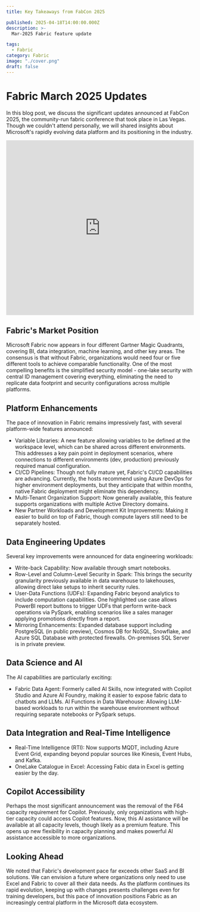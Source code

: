 ```yaml
---
title: Key Takeaways from FabCon 2025

published: 2025-04-18T14:00:00.000Z
description: >-
  Mar-2025 Fabric feature update

tags:
  - Fabric
category: Fabric
image: "./cover.png"
draft: false
---
```


# Fabric March 2025 Updates

In this blog post, we discuss the significant updates announced at FabCon 2025, the community-run fabric conference that took place in Las Vegas. Though we couldn't attend personally, we will shared insights about Microsoft's rapidly evolving data platform and its positioning in the industry.

<iframe width="100%" height="468" src="https://www.youtube.com/embed/L1m7q_p4xw8" title="FabCon2025" frameborder="0" allow="accelerometer; autoplay; clipboard-write; encrypted-media; gyroscope; picture-in-picture; web-share" referrerpolicy="strict-origin-when-cross-origin" allowfullscreen></iframe>

## Fabric's Market Position

Microsoft Fabric now appears in four different Gartner Magic Quadrants, covering BI, data integration, machine learning, and other key areas. The consensus is that without Fabric, organizations would need four or five different tools to achieve comparable functionality. One of the most compelling benefits is the simplified security model - one-lake security with central ID management covering everything, eliminating the need to replicate data footprint and security configurations across multiple platforms.

## Platform Enhancements
The pace of innovation in Fabric remains impressively fast, with several platform-wide features announced:

- Variable Libraries: A new feature allowing variables to be defined at the workspace level, which can be shared across different environments. This addresses a key pain point in deployment scenarios, where connections to different environments (dev, production) previously required manual configuration.
- CI/CD Pipelines: Though not fully mature yet, Fabric's CI/CD capabilities are advancing. Currently, the hosts recommend using Azure DevOps for higher environment deployments, but they anticipate that within months, native Fabric deployment might eliminate this dependency.
- Multi-Tenant Organization Support: Now generally available, this feature supports organizations with multiple Active Directory domains.
- New Partner Workloads and Development Kit Improvements: Making it easier to build on top of Fabric, though compute layers still need to be separately hosted.

## Data Engineering Updates
Several key improvements were announced for data engineering workloads:

- Write-back Capability: Now available through smart notebooks.
- Row-Level and Column-Level Security in Spark: This brings the security granularity previously available in data warehouse to lakehouses, allowing direct lake setups to inherit security rules.
- User-Data Functions (UDFs): Expanding Fabric beyond analytics to include computation capabilities. One highlighted use case allows PowerBI report buttons to trigger UDFs that perform write-back operations via PySpark, enabling scenarios like a sales manager applying promotions directly from a report.
- Mirroring Enhancements: Expanded database support including PostgreSQL (in public preview), Cosmos DB for NoSQL, Snowflake, and Azure SQL Database with protected firewalls. On-premises SQL Server is in private preview.

## Data Science and AI
The AI capabilities are particularly exciting:

- Fabric Data Agent: Formerly called AI Skills, now integrated with Copilot Studio and Azure AI Foundry, making it easier to expose fabric data to chatbots and LLMs.
AI Functions in Data Warehouse: Allowing LLM-based workloads to run within the warehouse environment without requiring separate notebooks or PySpark setups.

## Data Integration and Real-Time Intelligence

- Real-Time Intelligence (RTI): Now supports MQDT, including Azure Event Grid, expanding beyond popular sources like Kinesis, Event Hubs, and Kafka.
- OneLake Catalogue in Excel: Accessing Fabic data in Excel is getting easier by the day.

## Copilot Accessibility
Perhaps the most significant announcement was the removal of the F64 capacity requirement for Copilot. Previously, only organizations with high-tier capacity could access Copilot features. Now, this AI assistance will be available at all capacity levels, though likely as a premium feature. This opens up new flexibility in capacity planning and makes powerful AI assistance accessible to more organizations.

## Looking Ahead
We noted that Fabric's development pace far exceeds other SaaS and BI solutions. We can envision a future where organizations only need to use Excel and Fabric to cover all their data needs. As the platform continues its rapid evolution, keeping up with changes presents challenges even for training developers, but this pace of innovation positions Fabric as an increasingly central platform in the Microsoft data ecosystem.